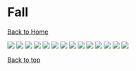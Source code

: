 # Fall

[Back to Home](https://github.com/RickyFoots/Wallpapers/tree/main)

</h1>

<img src="https://github.com/RickyFoots/Wallpapers/blob/main/Seasonal/Winter/6 - Y7rYZHm.jpg">

<img src="https://github.com/RickyFoots/Wallpapers/blob/main/Seasonal/Winter/catalin-sandru-Amn5SmeO-uA-unsplash.jpg">

<img src="https://github.com/RickyFoots/Wallpapers/blob/main/Seasonal/Winter/erwan-hesry-aCtpKD75QIY-unsplash.jpg">

<img src="https://github.com/RickyFoots/Wallpapers/blob/main/Seasonal/Winter/federico-di-dio-photography-EiFLZuM2Quw-unsplash.jpg">

<img src="https://github.com/RickyFoots/Wallpapers/blob/main/Seasonal/Winter/ice.jpg">

<img src="https://github.com/RickyFoots/Wallpapers/blob/main/Seasonal/Winter/janmayen2.jpg">

<img src="https://github.com/RickyFoots/Wallpapers/blob/main/Seasonal/Winter/undefined - Imgur.jpg">

<img src="https://github.com/RickyFoots/Wallpapers/blob/main/Seasonal/Winter/unl50frfn8e81.png">

<img src="https://github.com/RickyFoots/Wallpapers/blob/main/Seasonal/Winter/wallhaven-399vk9.jpg">

<img src="https://github.com/RickyFoots/Wallpapers/blob/main/Seasonal/Winter/winter-home.jpg">

<img src="https://github.com/RickyFoots/Wallpapers/blob/main/Seasonal/Winter/winterr-scene.jpg">

<img src="https://github.com/RickyFoots/Wallpapers/blob/main/Seasonal/Winter/yang-shuo-uYHYGgvkz_Y-unsplash.jpg">

<img src="https://github.com/RickyFoots/Wallpapers/blob/main/Seasonal/Winter/mysterious_light_in_pine_trees_nagy_arnold.jpg">

<img src="https://github.com/RickyFoots/Wallpapers/blob/main/Seasonal/Winter/radek-grzybowski-8tem2WpFPhM-unsplash.jpg">

[Back to top](#Top)